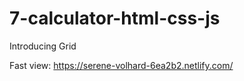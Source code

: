 # 7-calculator-html-css-js

Introducing Grid

Fast view: https://serene-volhard-6ea2b2.netlify.com/
